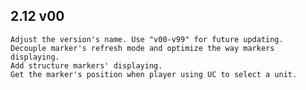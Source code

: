 ## 2.12 v00
	Adjust the version's name. Use "v00-v99" for future updating.
	Decouple marker's refresh mode and optimize the way markers displaying.
	Add structure markers' displaying.
	Get the marker's position when player using UC to select a unit.